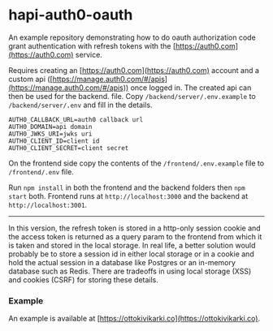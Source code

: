 # hapi-auth0-oauth

An example repository demonstrating how to do oauth authorization code grant authentication with
refresh tokens with the [https://auth0.com](https://auth0.com) service.

Requires creating an [https://auth0.com](https://auth0.com) account and a custom api ([https://manage.auth0.com/#/apis](https://manage.auth0.com/#/apis)) once logged in. The created api can then be used for the backend. file. Copy `/backend/server/.env.example` to `/backend/server/.env` and fill in the details.

```
AUTH0_CALLBACK_URL=auth0 callback url
AUTH0_DOMAIN=api domain
AUTH0_JWKS_URI=jwks uri
AUTH0_CLIENT_ID=client id
AUTH0_CLIENT_SECRET=client secret
```

On the frontend side copy the contents of the `/frontend/.env.example` file to `/frontend/.env` file.

Run `npm install` in both the frontend and the backend folders then `npm start` both. Frontend runs at
`http://localhost:3000` and the backend at `http://localhost:3001`.

---

In this version, the refresh token is stored in a http-only session cookie and the access token is
returned as a query param to the frontend from which it is taken and stored in the local storage.
In real life, a better solution would probably be to store a session id in either local storage or
in a cookie and hold the actual session in a database like Postgres or an in-memory database such as
Redis. There are tradeoffs in using local storage (XSS) and cookies (CSRF) for storing these details.

### Example

An example is available at [https://ottokivikarki.co](https://ottokivikarki.co).
